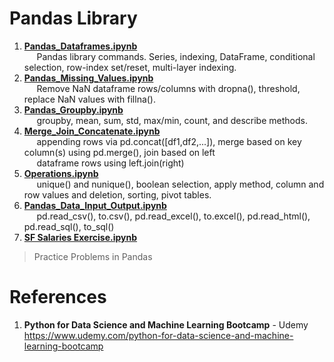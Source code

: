 # Pandas Library

1.  **[Pandas_Dataframes.ipynb](https://github.com/nkuhta/Data-Science-and-Machine-Learning-Bootcamp/blob/master/4.%20Pandas/Pandas_Dataframes.ipynb)**  
&nbsp;&nbsp;&nbsp;&nbsp;&nbsp;Pandas library commands.  Series, indexing, DataFrame, conditional selection, row-index set/reset, multi-layer indexing.  
2.  **[Pandas_Missing_Values.ipynb](https://github.com/nkuhta/Data-Science-and-Machine-Learning-Bootcamp/blob/master/4.%20Pandas/Pandas_Missing_Data.ipynb)**  
&nbsp;&nbsp;&nbsp;&nbsp;&nbsp;Remove NaN dataframe rows/columns with dropna(), threshold, replace NaN values with fillna(). 
3.  **[Pandas_Groupby.ipynb](https://github.com/nkuhta/Data-Science-and-Machine-Learning-Bootcamp/blob/master/4.%20Pandas/Pandas_Groupby.ipynb)**  
&nbsp;&nbsp;&nbsp;&nbsp;&nbsp;groupby, mean, sum, std, max/min, count, and describe methods.  
4.  **[Merge_Join_Concatenate.ipynb](https://github.com/nkuhta/Data-Science-and-Machine-Learning-Bootcamp/blob/master/4.%20Pandas/Merge_Join_Concatenate.ipynb)**  
&nbsp;&nbsp;&nbsp;&nbsp;&nbsp;appending rows via pd.concat([df1,df2,...]), merge based on key column(s) using pd.merge(), join based on left  
&nbsp;&nbsp;&nbsp;&nbsp;&nbsp;dataframe rows using left.join(right)
5.  **[Operations.ipynb](https://github.com/nkuhta/Data-Science-and-Machine-Learning-Bootcamp/blob/master/4.%20Pandas/Operations.ipynb)**  
&nbsp;&nbsp;&nbsp;&nbsp;&nbsp;unique() and nunique(), boolean selection, apply method, column and row values and deletion, sorting, pivot tables. 
6.  **[Pandas_Data_Input_Output.ipynb](https://github.com/nkuhta/Data-Science-and-Machine-Learning-Bootcamp/blob/master/4.%20Pandas/Pandas_Data_Input_Output.ipynb)**  
&nbsp;&nbsp;&nbsp;&nbsp;&nbsp;pd.read_csv(), to.csv(), pd.read_excel(), to.excel(), pd.read_html(), pd.read_sql(), to_sql()  
7.  **[SF Salaries Exercise.ipynb](https://github.com/nkuhta/Data-Science-and-Machine-Learning-Bootcamp/blob/master/4.%20Pandas/SF%20Salaries%20Exercise.ipynb)**  
<blockquote>Practice Problems in Pandas</blockquote>
	
#  References
1.  **Python for Data Science and Machine Learning Bootcamp** - Udemy   
	https://www.udemy.com/python-for-data-science-and-machine-learning-bootcamp

